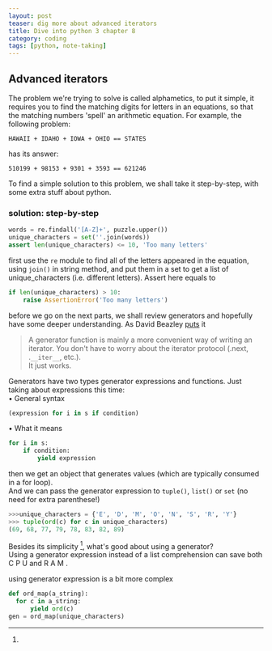 ```yaml
---
layout: post
teaser: dig more about advanced iterators
title: Dive into python 3 chapter 8
category: coding
tags: [python, note-taking]
---
```

## Advanced iterators #
The problem we're trying to solve is called <def>alphametics</def>, to put it simple, it requires you to find the matching digits for letters in an equations, so that the matching numbers 'spell' an arithmetic equation. For example, the following problem:
~~~
HAWAII + IDAHO + IOWA + OHIO == STATES
~~~
has its answer:
```
510199 + 98153 + 9301 + 3593 == 621246
```
To find a simple solution to this problem, we shall take it step-by-step, with some extra stuff about python.
### solution: step-by-step #
~~~python
words = re.findall('[A-Z]+', puzzle.upper())
unique_characters = set(''.join(words))
assert len(unique_characters) <= 10, 'Too many letters'
~~~
first use the `re` module to find all of the letters appeared in the equation, using `join()` in string method, and put them in a set to get a list of unique_characters (i.e. different letters).
Assert here equals to
~~~python
if len(unique_characters) > 10:
    raise AssertionError('Too many letters')
~~~
before we go on the next parts, we shall review generators and hopefully have some deeper understanding.
As David Beazley [puts][dabeaz] it
>A generator function is mainly a more convenient way of writing an iterator. You don't have to worry about the iterator protocol (.next, .`__iter__`, etc.).   
>It just works.

Generators have two types generator expressions and functions. Just taking about expressions this time:   
• General syntax
~~~python
(expression for i in s if condition)
~~~
• What it means
~~~python
for i in s:
    if condition:
        yield expression
~~~
then we get an object that generates values (which are typically consumed in a for loop).   
And we can pass the generator expression to `tuple()`, `list()` or `set` (no need for extra parenthese!)
~~~python
>>>unique_characters = {'E', 'D', 'M', 'O', 'N', 'S', 'R', 'Y'}
>>> tuple(ord(c) for c in unique_characters)
(69, 68, 77, 79, 78, 83, 82, 89)
~~~
Besides its simplicity [^1], what's good about using a generator?     
Using a generator expression instead of a list comprehension can save both C P U and R A M .

[^1]:     
using generator expression is a bit more complex
~~~python
def ord_map(a_string):
  for c in a_string:
      yield ord(c)    
gen = ord_map(unique_characters)
~~~


[dabeaz]:http://www.dabeaz.com/
